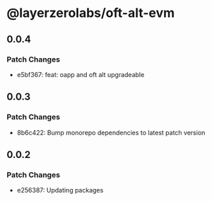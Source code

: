 # @layerzerolabs/oft-alt-evm

## 0.0.4

### Patch Changes

- e5bf367: feat: oapp and oft alt upgradeable

## 0.0.3

### Patch Changes

- 8b6c422: Bump monorepo dependencies to latest patch version

## 0.0.2

### Patch Changes

- e256387: Updating packages
